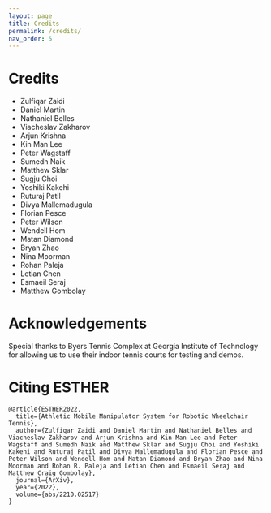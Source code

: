 ```yaml
---
layout: page
title: Credits
permalink: /credits/
nav_order: 5
---
```


# Credits

- Zulfiqar Zaidi
- Daniel Martin
- Nathaniel Belles
- Viacheslav Zakharov
- Arjun Krishna
- Kin Man Lee
- Peter Wagstaff
- Sumedh Naik
- Matthew Sklar
- Sugju Choi
- Yoshiki Kakehi
- Ruturaj Patil
- Divya Mallemadugula
- Florian Pesce
- Peter Wilson
- Wendell Hom
- Matan Diamond
- Bryan Zhao
- Nina Moorman
- Rohan Paleja
- Letian Chen
- Esmaeil Seraj
- Matthew Gombolay

# Acknowledgements

Special thanks to Byers Tennis Complex at Georgia Institute of Technology for allowing us to use their indoor tennis courts for testing and demos.

# Citing ESTHER
```
@article{ESTHER2022,
  title={Athletic Mobile Manipulator System for Robotic Wheelchair Tennis},
  author={Zulfiqar Zaidi and Daniel Martin and Nathaniel Belles and Viacheslav Zakharov and Arjun Krishna and Kin Man Lee and Peter Wagstaff and Sumedh Naik and Matthew Sklar and Sugju Choi and Yoshiki Kakehi and Ruturaj Patil and Divya Mallemadugula and Florian Pesce and Peter Wilson and Wendell Hom and Matan Diamond and Bryan Zhao and Nina Moorman and Rohan R. Paleja and Letian Chen and Esmaeil Seraj and Matthew Craig Gombolay},
  journal={ArXiv},
  year={2022},
  volume={abs/2210.02517}
}
```